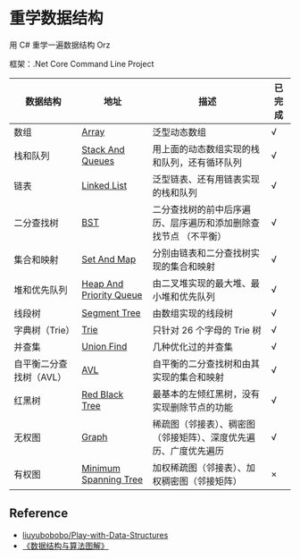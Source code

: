 # 重学数据结构

用 C# 重学一遍数据结构 Orz  

框架：.Net Core Command Line Project

| 数据结构  | 地址  | 描述  | 已完成  |   
|---|---|---|---|
| 数组 | [Array](https://github.com/Latias94/study-data-structure-again/tree/master/Array)  | 泛型动态数组  | √ |
| 栈和队列 | [Stack And Queues](https://github.com/Latias94/study-data-structure-again/tree/master/StackAndQueues)  | 用上面的动态数组实现的栈和队列，还有循环队列  | √ |
| 链表 | [Linked List](https://github.com/Latias94/study-data-structure-again/tree/master/LinkedList)  | 泛型链表、还有用链表实现的栈和队列  | √ |
| 二分查找树 | [BST](https://github.com/Latias94/study-data-structure-again/tree/master/BST)  | 二分查找树的前中后序遍历、层序遍历和添加删除查找节点 （不平衡） | √ |
| 集合和映射 | [Set And Map](https://github.com/Latias94/study-data-structure-again/tree/master/SetAndMap)  | 分别由链表和二分查找树实现的集合和映射  | √ |
| 堆和优先队列 | [Heap And Priority Queue](https://github.com/Latias94/study-data-structure-again/tree/master/HeapAndPriorityQueue)  | 由二叉堆实现的最大堆、最小堆和优先队列 | √ |
| 线段树 | [Segment Tree](https://github.com/Latias94/study-data-structure-again/tree/master/SegmentTree) | 由数组实现的线段树 | √ |
| 字典树（Trie） | [Trie](https://github.com/Latias94/study-data-structure-again/tree/master/Trie) | 只针对 26 个字母的 Trie 树 | √ |
| 并查集 | [Union Find](https://github.com/Latias94/study-data-structure-again/tree/master/UnionFind) | 几种优化过的并查集 | √ |
| 自平衡二分查找树（AVL） | [AVL](https://github.com/Latias94/study-data-structure-again/tree/master/UnionFind) | 自平衡的二分查找树和由其实现的集合和映射 | √ |
| 红黑树 | [Red Black Tree](https://github.com/Latias94/study-data-structure-again/tree/master/RedBlackTree) | 最基本的左倾红黑树，没有实现删除节点的功能 | √ |
| 无权图 | [Graph](https://github.com/Latias94/study-data-structure-again/tree/master/Graph)  | 稀疏图（邻接表）、稠密图（邻接矩阵）、深度优先遍历、广度优先遍历  | √ |
| 有权图 | [Minimum Spanning Tree](https://github.com/Latias94/study-data-structure-again/tree/master/MinimumSpanningTree) | 加权稀疏图（邻接表）、加权稠密图（邻接矩阵） | × |

## Reference
* [liuyubobobo/Play-with-Data-Structures](https://github.com/liuyubobobo/Play-with-Data-Structures)
* [《数据结构与算法图解》](http://www.ituring.com.cn/book/2538)
